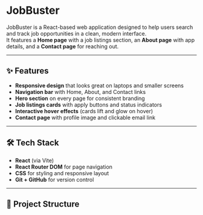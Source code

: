 # JobBuster

JobBuster is a React-based web application designed to help users search and track job opportunities in a clean, modern interface.  
It features a **Home page** with a job listings section, an **About page** with app details, and a **Contact page** for reaching out.

---

## ✨ Features
- **Responsive design** that looks great on laptops and smaller screens
- **Navigation bar** with Home, About, and Contact links
- **Hero section** on every page for consistent branding
- **Job listings cards** with apply buttons and status indicators
- **Interactive hover effects** (cards lift and glow on hover)
- **Contact page** with profile image and clickable email link

---

## 🛠️ Tech Stack
- **React** (via Vite)
- **React Router DOM** for page navigation
- **CSS** for styling and responsive layout
- **Git + GitHub** for version control

---

## 📂 Project Structure
